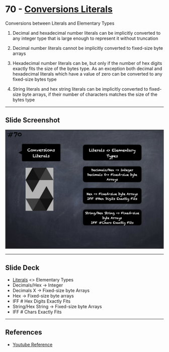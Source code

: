 # 70 - [Conversions Literals](Conversions%20Literals.md)
Conversions between Literals and Elementary Types

1. Decimal and hexadecimal number literals can be implicitly converted to any integer type that is large enough to represent it without truncation
    
2. Decimal number literals cannot be implicitly converted to fixed-size byte arrays
    
3. Hexadecimal number literals can be, but only if the number of hex digits exactly fits the size of the bytes type. As an exception both decimal and hexadecimal literals which have a value of zero can be converted to any fixed-size bytes type
    
4. String literals and hex string literals can be implicitly converted to fixed-size byte arrays, if their number of characters matches the size of the bytes type

___
## Slide Screenshot
![070.png](../images/solidity101/070.png)
___
## Slide Deck
- [Literals](Literals.md) <> Elementary Types
- Decimals/Hex -> Integer
- Decimals X -> Fixed-size byte Arrays
- Hex -> Fixed-size byte arrays
- IFF # Hex Digits Exactly Fits
- String/Hex String -> Fixed-size byte Arrays
- IFF # Chars Exactly Fits
___
## References
- [Youtube Reference](https://youtu.be/WgU7KKKomMk?t=860)


